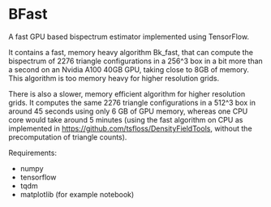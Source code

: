 # BFast
A fast GPU based bispectrum estimator implemented using TensorFlow.

It contains a fast, memory heavy algorithm Bk_fast, that can compute the bispectrum of 2276 triangle configurations in a 256^3 box in a bit more than a second on an Nvidia A100 40GB GPU, taking close to 8GB of memory. This algorithm is too memory heavy for higher resolution grids.

There is also a slower, memory efficient algorithm for higher resolution grids. It computes the same 2276 triangle configurations in a 512^3 box in around 45 seconds using only 6 GB of GPU memory, whereas one CPU core would take around 5 minutes (using the fast algorithm on CPU as implemented in https://github.com/tsfloss/DensityFieldTools, without the precomputation of triangle counts).

Requirements:
- numpy
- tensorflow
- tqdm
- matplotlib (for example notebook)
